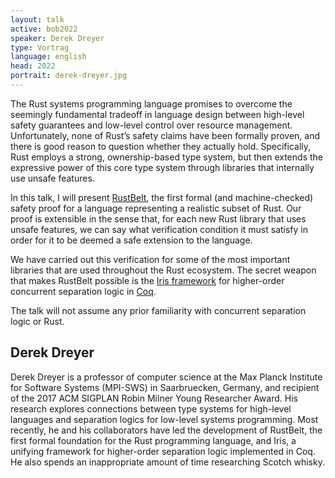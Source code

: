 ```yaml
---
layout: talk
active: bob2022
speaker: Derek Dreyer
type: Vortrag
language: english
head: 2022
portrait: derek-dreyer.jpg
---
```


The Rust systems programming language promises to overcome the
seemingly fundamental tradeoff in language design between high-level
safety guarantees and low-level control over resource
management. Unfortunately, none of Rust’s safety claims have been
formally proven, and there is good reason to question whether they
actually hold. Specifically, Rust employs a strong, ownership-based
type system, but then extends the expressive power of this core type
system through libraries that internally use unsafe features.

In this talk, I will present
[RustBelt](http://plv.mpi-sws.org/rustbelt), the first formal (and
machine-checked) safety proof for a language representing a realistic
subset of Rust. Our proof is extensible in the sense that, for each
new Rust library that uses unsafe features, we can say what
verification condition it must satisfy in order for it to be deemed a
safe extension to the language. 

We have carried out this verification for some of the most important
libraries that are used throughout the Rust ecosystem.  The secret
weapon that makes RustBelt possible is the [Iris
framework](http://iris-project.org) for higher-order concurrent
separation logic in [Coq](https://coq.inria.fr/).

The talk will not assume any prior familiarity with concurrent
separation logic or Rust.

## Derek Dreyer

Derek Dreyer is a professor of computer science at the Max Planck
Institute for Software Systems (MPI-SWS) in Saarbruecken, Germany, and
recipient of the 2017 ACM SIGPLAN Robin Milner Young Researcher Award.
His research explores connections between type systems for high-level
languages and separation logics for low-level systems programming.
Most recently, he and his collaborators have led the development of
RustBelt, the first formal foundation for the Rust programming
language, and Iris, a unifying framework for higher-order separation
logic implemented in Coq.  He also spends an inappropriate amount of
time researching Scotch whisky.
